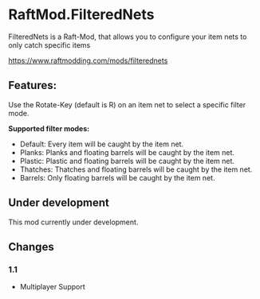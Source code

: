 # RaftMod.FilteredNets

FilteredNets is a Raft-Mod, that allows you to configure your item nets to only catch specific items

https://www.raftmodding.com/mods/filterednets

## Features:
 
Use the Rotate-Key (default is R) on an item net to select a specific filter mode.

**Supported filter modes:**

- Default: Every item will be caught by the item net.
- Planks: Planks and floating barrels will be caught by the item net.
- Plastic: Plastic and floating barrels will be caught by the item net.
- Thatches: Thatches and floating barrels will be caught by the item net.
- Barrels: Only floating barrels will be caught by the item net.

## Under development

This mod currently under development. 

## Changes

### 1.1

- Multiplayer Support
